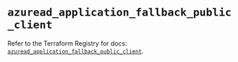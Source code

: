 # `azuread_application_fallback_public_client`

Refer to the Terraform Registry for docs: [`azuread_application_fallback_public_client`](https://registry.terraform.io/providers/hashicorp/azuread/2.50.0/docs/resources/application_fallback_public_client).
